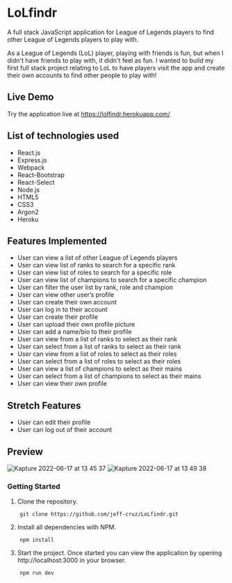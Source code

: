 # LoLfindr
A full stack JavaScript application for League of Legends players to find other League of Legends players to play with.

As a League of Legends (LoL) player, playing with friends is fun, but when I didn't have friends to play with, it didn't feel as fun. I wanted to build my first full stack project relating to LoL to have players visit the app and create their own accounts to find other people to play with!

## Live Demo
Try the application live at https://lolfindr.herokuapp.com/

## List of technologies used
* React.js
* Express.js
* Webpack
* React-Bootstrap
* React-Select
* Node.js
* HTML5
* CSS3
* Argon2
* Heroku

## Features Implemented
* User can view a list of other League of Legends players
* User can view list of ranks to search for a specific rank
* User can view list of roles to search for a specific role
* User can view list of champions to search for a specific champion 
* User can filter the user list by rank, role and champion
* User can view other user’s profile
* User can create their own account
* User can log in to their account
* User can create their profile
* User can upload their own profile picture
* User can add a name/bio to their profile
* User can view from a list of ranks to select as their rank
* User can select from a list of ranks to select as their rank
* User can view from a list of roles to select as their roles
* User can select from a list of roles to select as their roles
* User can view a list of champions to select as their mains
* User can select from a list of champions to select as their mains
* User can view their own profile

Stretch Features
----------------
* User can edit their profile
* User can log out of their account


## Preview
![Kapture 2022-06-17 at 13 45 37](https://user-images.githubusercontent.com/99565410/174399209-f64edfe9-7766-4a2b-acfa-ee76fc33db20.gif)
![Kapture 2022-06-17 at 13 49 38](https://user-images.githubusercontent.com/99565410/174399337-51290f96-a34e-4910-ad1a-24aa9b50cfef.gif)


### Getting Started
1. Clone the repository.
```shell
    git clone https://github.com/jeff-cruz/LoLfindr.git
```

2. Install all dependencies with NPM.
```shell
    npm install
```

3. Start the project. Once started you can view the application by opening http://localhost:3000 in your browser.
```shell
    npm run dev
```
